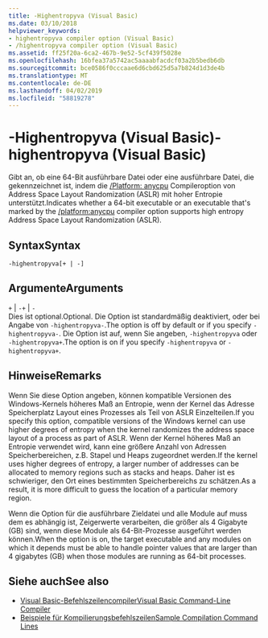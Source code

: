 ```yaml
---
title: -Highentropyva (Visual Basic)
ms.date: 03/10/2018
helpviewer_keywords:
- highentropyva compiler option (Visual Basic)
- /highentropyva compiler option (Visual Basic)
ms.assetid: ff25f20a-6ca2-467b-9e52-5cf439f5028e
ms.openlocfilehash: 16bfea37a5742ac5aaaabfacdcf03a2b5bedb6db
ms.sourcegitcommit: bce0586f0cccaae6d6cbd625d5a7b824d1d3de4b
ms.translationtype: MT
ms.contentlocale: de-DE
ms.lasthandoff: 04/02/2019
ms.locfileid: "58819278"
---
```

# <a name="-highentropyva-visual-basic"></a><span data-ttu-id="35c63-102">-Highentropyva (Visual Basic)</span><span class="sxs-lookup"><span data-stu-id="35c63-102">-highentropyva (Visual Basic)</span></span>
<span data-ttu-id="35c63-103">Gibt an, ob eine 64-Bit ausführbare Datei oder eine ausführbare Datei, die gekennzeichnet ist, indem die [/Platform: anycpu](../../../visual-basic/reference/command-line-compiler/platform.md) Compileroption von Address Space Layout Randomization (ASLR) mit hoher Entropie unterstützt.</span><span class="sxs-lookup"><span data-stu-id="35c63-103">Indicates whether a 64-bit executable or an executable that's marked by the [/platform:anycpu](../../../visual-basic/reference/command-line-compiler/platform.md) compiler option supports high entropy Address Space Layout Randomization (ASLR).</span></span>  
  
## <a name="syntax"></a><span data-ttu-id="35c63-104">Syntax</span><span class="sxs-lookup"><span data-stu-id="35c63-104">Syntax</span></span>  
  
```  
-highentropyva[+ | -]  
```  
  
## <a name="arguments"></a><span data-ttu-id="35c63-105">Argumente</span><span class="sxs-lookup"><span data-stu-id="35c63-105">Arguments</span></span>  
 <span data-ttu-id="35c63-106">`+` &#124; `-`</span><span class="sxs-lookup"><span data-stu-id="35c63-106">`+` &#124; `-`</span></span>  
 <span data-ttu-id="35c63-107">Dies ist optional.</span><span class="sxs-lookup"><span data-stu-id="35c63-107">Optional.</span></span> <span data-ttu-id="35c63-108">Die Option ist standardmäßig deaktiviert, oder bei Angabe von `-highentropyva-`.</span><span class="sxs-lookup"><span data-stu-id="35c63-108">The option is off by default or if you specify `-highentropyva-`.</span></span> <span data-ttu-id="35c63-109">Die Option ist auf, wenn Sie angeben, `-highentropyva` oder `-highentropyva+`.</span><span class="sxs-lookup"><span data-stu-id="35c63-109">The option is on if you specify `-highentropyva` or `-highentropyva+`.</span></span>  
  
## <a name="remarks"></a><span data-ttu-id="35c63-110">Hinweise</span><span class="sxs-lookup"><span data-stu-id="35c63-110">Remarks</span></span>  
 <span data-ttu-id="35c63-111">Wenn Sie diese Option angeben, können kompatible Versionen des Windows-Kernels höheres Maß an Entropie, wenn der Kernel das Adresse Speicherplatz Layout eines Prozesses als Teil von ASLR Einzelteilen.</span><span class="sxs-lookup"><span data-stu-id="35c63-111">If you specify this option, compatible versions of the Windows kernel can use higher degrees of entropy when the kernel randomizes the address space layout of a process as part of ASLR.</span></span> <span data-ttu-id="35c63-112">Wenn der Kernel höheres Maß an Entropie verwendet wird, kann eine größere Anzahl von Adressen Speicherbereichen, z.B. Stapel und Heaps zugeordnet werden.</span><span class="sxs-lookup"><span data-stu-id="35c63-112">If the kernel uses higher degrees of entropy, a larger number of addresses can be allocated to memory regions such as stacks and heaps.</span></span> <span data-ttu-id="35c63-113">Daher ist es schwieriger, den Ort eines bestimmten Speicherbereichs zu schätzen.</span><span class="sxs-lookup"><span data-stu-id="35c63-113">As a result, it is more difficult to guess the location of a particular memory region.</span></span>  
  
 <span data-ttu-id="35c63-114">Wenn die Option für die ausführbare Zieldatei und alle Module auf muss dem es abhängig ist, Zeigerwerte verarbeiten, die größer als 4 Gigabyte (GB) sind, wenn diese Module als 64-Bit-Prozesse ausgeführt werden können.</span><span class="sxs-lookup"><span data-stu-id="35c63-114">When the option is on, the target executable and any modules on which it depends must be able to handle pointer values that are larger than 4 gigabytes (GB) when those modules are running as 64-bit processes.</span></span>  
  
## <a name="see-also"></a><span data-ttu-id="35c63-115">Siehe auch</span><span class="sxs-lookup"><span data-stu-id="35c63-115">See also</span></span>

- [<span data-ttu-id="35c63-116">Visual Basic-Befehlszeilencompiler</span><span class="sxs-lookup"><span data-stu-id="35c63-116">Visual Basic Command-Line Compiler</span></span>](../../../visual-basic/reference/command-line-compiler/index.md)
- [<span data-ttu-id="35c63-117">Beispiele für Kompilierungsbefehlszeilen</span><span class="sxs-lookup"><span data-stu-id="35c63-117">Sample Compilation Command Lines</span></span>](../../../visual-basic/reference/command-line-compiler/sample-compilation-command-lines.md)
